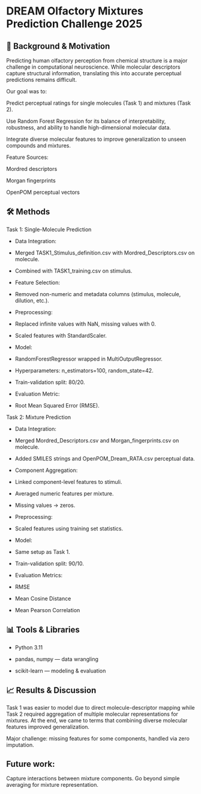 # DREAM Olfactory Mixtures Prediction Challenge 2025
## 📌 Background & Motivation
Predicting human olfactory perception from chemical structure is a major challenge in computational neuroscience. While molecular descriptors capture structural information, translating this into accurate perceptual predictions remains difficult.

Our goal was to:

Predict perceptual ratings for single molecules (Task 1) and mixtures (Task 2).

Use Random Forest Regression for its balance of interpretability, robustness, and ability to handle high-dimensional molecular data.

Integrate diverse molecular features to improve generalization to unseen compounds and mixtures.

Feature Sources:

Mordred descriptors

Morgan fingerprints

OpenPOM perceptual vectors

## 🛠 Methods
Task 1: Single-Molecule Prediction
* Data Integration:
*   Merged TASK1_Stimulus_definition.csv with Mordred_Descriptors.csv on molecule.
*   Combined with TASK1_training.csv on stimulus.

* Feature Selection:
*   Removed non-numeric and metadata columns (stimulus, molecule, dilution, etc.).

* Preprocessing:
*   Replaced infinite values with NaN, missing values with 0.
*   Scaled features with StandardScaler.

* Model:
*   RandomForestRegressor wrapped in MultiOutputRegressor.
*   Hyperparameters: n_estimators=100, random_state=42.
*   Train-validation split: 80/20.

* Evaluation Metric: 
*   Root Mean Squared Error (RMSE).

Task 2: Mixture Prediction
* Data Integration:
*   Merged Mordred_Descriptors.csv and Morgan_fingerprints.csv on molecule.
*   Added SMILES strings and OpenPOM_Dream_RATA.csv perceptual data.

* Component Aggregation:
*   Linked component-level features to stimuli.
*   Averaged numeric features per mixture.
*   Missing values → zeros.

* Preprocessing:
*   Scaled features using training set statistics.

* Model:
*   Same setup as Task 1.
*   Train-validation split: 90/10.

* Evaluation Metrics:
*   RMSE
*   Mean Cosine Distance
*   Mean Pearson Correlation

## 📊 Tools & Libraries
* Python 3.11

* pandas, numpy — data wrangling

* scikit-learn — modeling & evaluation

## 📈 Results & Discussion
Task 1 was easier to model due to direct molecule-descriptor mapping while Task 2 required aggregation of multiple molecular representations for mixtures. At the end, we came to terms that combining diverse molecular features improved generalization.

Major challenge: missing features for some components, handled via zero imputation.

## Future work:
Capture interactions between mixture components.
Go beyond simple averaging for mixture representation.
